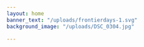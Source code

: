 ```yaml
---
layout: home
banner_text: "/uploads/frontierdays-1.svg"
background_image: "/uploads/DSC_0304.jpg"

---
```

